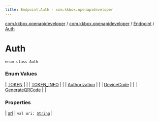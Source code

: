 ```yaml
---
title: Endpoint.Auth - com.kkbox.openapideveloper
---
```


[com.kkbox.openapideveloper](../../../index.html) / [com.kkbox.openapideveloper](../../index.html) / [Endpoint](../index.html) / [Auth](.)

# Auth

`enum class Auth`

### Enum Values

| [TOKEN](-t-o-k-e-n.html) |  |
| [TOKEN_INFO](-t-o-k-e-n_-i-n-f-o.html) |  |
| [Authorization](-authorization.html) |  |
| [DeviceCode](-device-code.html) |  |
| [GenerateQRCode](-generate-q-r-code.html) |  |

### Properties

| [uri](uri.html) | `val uri: `[`String`](https://kotlinlang.org/api/latest/jvm/stdlib/kotlin/-string/index.html) |

